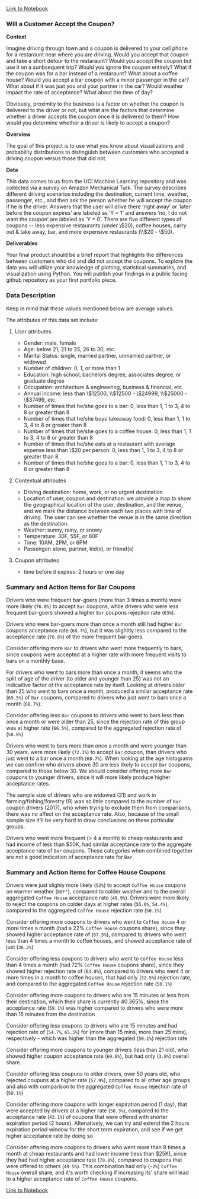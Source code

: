 [Link to Notebook](https://nbviewer.org/github/benharosh/berkeley-ml-1/blob/main/assignment_5_1_starter/prompt.ipynb)

### Will a Customer Accept the Coupon?

**Context**

Imagine driving through town and a coupon is delivered to your cell phone for a restaraunt near where you are driving. Would you accept that coupon and take a short detour to the restaraunt? Would you accept the coupon but use it on a sunbsequent trip? Would you ignore the coupon entirely? What if the coupon was for a bar instead of a restaraunt? What about a coffee house? Would you accept a bar coupon with a minor passenger in the car? What about if it was just you and your partner in the car? Would weather impact the rate of acceptance? What about the time of day?

Obviously, proximity to the business is a factor on whether the coupon is delivered to the driver or not, but what are the factors that determine whether a driver accepts the coupon once it is delivered to them? How would you determine whether a driver is likely to accept a coupon?

**Overview**

The goal of this project is to use what you know about visualizations and probability distributions to distinguish between customers who accepted a driving coupon versus those that did not.

**Data**

This data comes to us from the UCI Machine Learning repository and was collected via a survey on Amazon Mechanical Turk. The survey describes different driving scenarios including the destination, current time, weather, passenger, etc., and then ask the person whether he will accept the coupon if he is the driver. Answers that the user will drive there ‘right away’ or ‘later before the coupon expires’ are labeled as ‘Y = 1’ and answers ‘no, I do not want the coupon’ are labeled as ‘Y = 0’.  There are five different types of coupons -- less expensive restaurants (under \\$20), coffee houses, carry out & take away, bar, and more expensive restaurants (\\$20 - \\$50). 

**Deliverables**

Your final product should be a brief report that highlights the differences between customers who did and did not accept the coupons.  To explore the data you will utilize your knowledge of plotting, statistical summaries, and visualization using Python. You will publish your findings in a public facing github repository as your first portfolio piece.

### Data Description
Keep in mind that these values mentioned below are average values.

The attributes of this data set include:
1. User attributes
    -  Gender: male, female
    -  Age: below 21, 21 to 25, 26 to 30, etc.
    -  Marital Status: single, married partner, unmarried partner, or widowed
    -  Number of children: 0, 1, or more than 1
    -  Education: high school, bachelors degree, associates degree, or graduate degree
    -  Occupation: architecture & engineering, business & financial, etc.
    -  Annual income: less than \\$12500, \\$12500 - \\$24999, \\$25000 - \\$37499, etc.
    -  Number of times that he/she goes to a bar: 0, less than 1, 1 to 3, 4 to 8 or greater than 8
    -  Number of times that he/she buys takeaway food: 0, less than 1, 1 to 3, 4 to 8 or greater
    than 8
    -  Number of times that he/she goes to a coffee house: 0, less than 1, 1 to 3, 4 to 8 or
    greater than 8
    -  Number of times that he/she eats at a restaurant with average expense less than \\$20 per
    person: 0, less than 1, 1 to 3, 4 to 8 or greater than 8
    -  Number of times that he/she goes to a bar: 0, less than 1, 1 to 3, 4 to 8 or greater than 8
    

2. Contextual attributes
    - Driving destination: home, work, or no urgent destination
    - Location of user, coupon and destination: we provide a map to show the geographical
    location of the user, destination, and the venue, and we mark the distance between each
    two places with time of driving. The user can see whether the venue is in the same
    direction as the destination.
    - Weather: sunny, rainy, or snowy
    - Temperature: 30F, 55F, or 80F
    - Time: 10AM, 2PM, or 6PM
    - Passenger: alone, partner, kid(s), or friend(s)


3. Coupon attributes
    - time before it expires: 2 hours or one day
    
### Summary and Action Items for Bar Coupons

Drivers who were frequent bar-goers (more than 3 times a month) were more likely (`76.8%`) to accept `Bar` coupons, while drivers who were less frequent bar-goers showed a higher `Bar` coupons rejection rate (`63%`).

Drivers who were bar-goers more than once a month still had higher `Bar` coupons acceptance rate (`68.7%`), but it was slighltly less compared to the acceptance rate (`76.8%`) of the more frequent bar-goers.

Consider offering more `Bar` to drivers who went more frequently to bars, since coupons were accepted at a higher rate with more frequent visits to bars on a monthly base. 

For drivers who went to bars more than once a month, it seems who the split of age of the driver (to older and younger than 25) was not an indicaitive factor of the acceptance rate by itself. Looking at drivers older than 25 who went to bars once a month, produced a similar acceptance rate (`69.5%`) of `Bar` coupons, compared to drivers who just went to bars once a month (`68.7%`).

Consider offering less `Bar` coupons to drivers who went to bars less than once a month or were older than 25, since the rejection rate of this group was at higher rate (`66.5%`), compared to the aggregated rejection rate of (`58.8%`)

Drivers who went to bars more than once a month and were younger than 30 years, were more likely (`72.1%`) to accept `Bar` coupon, than drivers who just went to a bar once a month (`68.7%`). When looking at the age histograms we can confirm who drivers above 30 are less likely to accept `Bar` coupons, compared to those below 30. We should consider offering more `Bar` coupons to younger drivers, since it will more likely produce higher acceptance rates.

The sample size of drivers who are widowed (21) and work in farming/fishing/forestry (9) was so little compared to the number of `Bar` coupon drivers (2017), who when trying to exclude them from comparisons, there was no affect on the acceptance rate. Also, because of the small sample size it'll be very hard to draw conclusions on these particular groups.

Drivers who went more frequent (> 4 a month) to cheap restaurants and had income of less than $50K, had similar acceptance rate to the aggregate acceptance rate of `Bar` coupons. These categories when combined together are not a good indication of acceptance rate for `Bar`.

    
### Summary and Action Items for Coffee House Coupons

Drivers were just slighly more likely (`52%`) to accept `Coffee House` coupons on warmer weather (`80F°`), compared to colder weather and to the overall aggregated `Coffee House` acceptance rate (`49.9%`). Drivers were more likely to reject the coupons on colder days at higher rates (`55.6%`, `54.4%`), compared to the aggregated `Coffee House` rejection rate (`50.1%`)

Consider offering more coupons to drivers who went to `Coffee House` 4 or more times a month (had a 22% `Coffee House` coupons share), since they showed higher acceptance rate of (`67.5%`), compared to drivers who went less than 4 times a month to coffee houses, and showed acceptance rate of just (`36.2%`)

Consider offering less coupons to drivers who went to `Coffee House` less than 4 times a month (had 72% `Coffee House` coupons share), since they showed higher rejection rate of (`63.8%`), compared to drivers who went 4 or more times in a month to coffee houses, that had only (`32.5%`) rejection rate, and compared to the aggregated `Coffee House` rejection rate (`50.1%`)

Consider offering more coupons to drivers who are 15 minutes or less from their destination, which their share is currently 40.365%, since the acceptance rate (`59.1%`) was higher compared to drivers who were more than 15 minutes from the destination

Consider offering less coupons to drivers who are 15 minutes and had rejection rate of (`54.7%`, `65.5%`) for (more than 15 mins, more than 25 mins), respectively - which was higher than the aggregated (`50.1%`) rejection rate 

Consider offering more coupons to younger drivers (less than 21 old), who showed higher coupon acceptance rate (`69.6%`), but had only (`3.8%`) overall share.

Consider offering less coupuns to older drivers, over 50 years old, who rejected coupuns at a higher rate (`57.9%`), compared to all other age groups and also with comparison to the aggregated `Coffee House` rejection rate of (`50.1%`)

Consider offering more coupons with longer expiration period (1 day), that were accepted by drivers at a higher rate (`58.3%`), compared to the acceptance rate (`43.1%`) of coupons that were offered with shorter expiration period (2 hours). Altenatively, we can try and extend the 2 hours expiration period window for the short term expiration, and see if we get higher acceptance rate by doing so

Consider offering more coupons to drivers who went more than 8 times a month at cheap restaurants and had lower income (less than $25K), since they had had higher acceptance rate (`70.8%`), compared to coupons that were offered to others (`49.5%`). This combination had only (`~2%`) `Coffee House` overall share, and it's worth checking if increasing its' share will lead to a higher acceptance rate of `Coffee House` coupons.

[Link to Notebook](https://nbviewer.org/github/benharosh/berkeley-ml-1/blob/main/assignment_5_1_starter/prompt.ipynb)